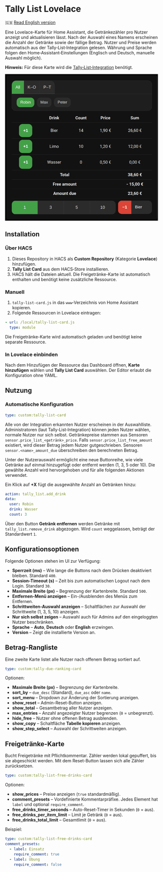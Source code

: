 # Tally List Lovelace

🇬🇧 [Read English version](README.md)

Eine Lovelace-Karte für Home Assistant, die Getränkezähler pro Nutzer anzeigt und aktualisieren lässt. Nach der Auswahl eines Namens erscheinen die Anzahl der Getränke sowie der fällige Betrag. Nutzer und Preise werden automatisch aus der Tally‑List‑Integration gelesen. Währung und Sprache folgen den Home‑Assistant‑Einstellungen (Englisch und Deutsch, manuelle Auswahl möglich).

**Hinweis:** Für diese Karte wird die [Tally‑List‑Integration](https://github.com/Spider19996/ha-tally-list) benötigt.

![Screenshot der Tally List Karte](images/image1.png)

## Installation

### Über HACS
1. Dieses Repository in HACS als **Custom Repository** (Kategorie **Lovelace**) hinzufügen.
2. **Tally List Card** aus dem HACS‑Store installieren.
3. HACS hält die Dateien aktuell. Die Freigetränke-Karte ist automatisch enthalten und benötigt keine zusätzliche Ressource.

### Manuell
1. `tally-list-card.js` in das `www`‑Verzeichnis von Home Assistant kopieren.
2. Folgende Ressourcen in Lovelace eintragen:
```yaml
- url: /local/tally-list-card.js
  type: module
```

Die Freigetränke-Karte wird automatisch geladen und benötigt keine separate Ressource.

### In Lovelace einbinden
Nach dem Hinzufügen der Ressource das Dashboard öffnen, **Karte hinzufügen** wählen und **Tally List Card** auswählen. Der Editor erlaubt die Konfiguration ohne YAML.

## Nutzung

### Automatische Konfiguration
```yaml
type: custom:tally-list-card
```
Alle von der Integration erkannten Nutzer erscheinen in der Auswahlliste. Administratoren (laut Tally‑List‑Integration) können jeden Nutzer wählen, normale Nutzer nur sich selbst. Getränkepreise stammen aus Sensoren `sensor.price_list_<getränk>_price`. Falls `sensor.price_list_free_amount` existiert, wird dieser Betrag jedem Nutzer gutgeschrieben. Sensoren `sensor.<name>_amount_due` überschreiben den berechneten Betrag.

Unter der Nutzerauswahl ermöglicht eine neue Buttonreihe, wie viele Getränke auf einmal hinzugefügt oder entfernt werden (1, 3, 5 oder 10). Die gewählte Anzahl wird hervorgehoben und für alle folgenden Aktionen verwendet.

Ein Klick auf **+X** fügt die ausgewählte Anzahl an Getränken hinzu:

```yaml
action: tally_list.add_drink
data:
  user: Robin
  drink: Wasser
  count: 3
```

Über den Button **Getränk entfernen** werden Getränke mit `tally_list.remove_drink` abgezogen. Wird `count` weggelassen, beträgt der Standardwert `1`.

## Konfigurationsoptionen

Folgende Optionen stehen im UI zur Verfügung:

* **Sperrzeit (ms)** – Wie lange die Buttons nach dem Drücken deaktiviert bleiben. Standard `400`.
* **Session-Timeout (s)** – Zeit bis zum automatischen Logout nach dem Login. Standard `30`.
* **Maximale Breite (px)** – Begrenzung der Kartenbreite. Standard `500`.
* **Entfernen-Menü anzeigen** – Ein-/Ausblenden des Menüs zum Entfernen.
* **Schrittweiten-Auswahl anzeigen** – Schaltflächen zur Auswahl der Schrittweite (1, 3, 5, 10) anzeigen.
* **Nur sich selbst zeigen** – Auswahl auch für Admins auf den eingeloggten Nutzer beschränken.
* **Sprache** – **Auto**, **Deutsch** oder **English** erzwingen.
* **Version** – Zeigt die installierte Version an.

## Betrag-Rangliste

Eine zweite Karte listet alle Nutzer nach offenem Betrag sortiert auf.

```yaml
type: custom:tally-due-ranking-card
```

Optionen:

* **Maximale Breite (px)** – Begrenzung der Kartenbreite.
* **sort_by** – `due_desc` (Standard), `due_asc` oder `name`.
* **sort_menu** – Dropdown zur Änderung der Sortierung anzeigen.
* **show_reset** – Admin-Reset-Button anzeigen.
* **show_total** – Gesamtbetrag aller Nutzer anzeigen.
* **max_entries** – Anzahl angezeigter Nutzer begrenzen (`0` = unbegrenzt).
* **hide_free** – Nutzer ohne offenen Betrag ausblenden.
* **show_copy** – Schaltfläche **Tabelle kopieren** anzeigen.
* **show_step_select** – Auswahl der Schrittweiten anzeigen.

## Freigetränke-Karte

Bucht Freigetränke mit Pflichtkommentar. Zähler werden lokal gepuffert, bis sie abgeschickt werden. Mit dem Reset-Button lassen sich alle Zähler zurücksetzen.

```yaml
type: custom:tally-list-free-drinks-card
```

Optionen:

* **show_prices** – Preise anzeigen (`true` standardmäßig).
* **comment_presets** – Vordefinierte Kommentarpräfixe. Jedes Element hat `label` und optional `require_comment`.
* **free_drinks_timer_seconds** – Auto-Reset-Timer in Sekunden (`0` = aus).
* **free_drinks_per_item_limit** – Limit je Getränk (`0` = aus).
* **free_drinks_total_limit** – Gesamtlimit (`0` = aus).

Beispiel:

```yaml
type: custom:tally-list-free-drinks-card
comment_presets:
  - label: Einsatz
    require_comment: true
  - label: Übung
    require_comment: false
```

